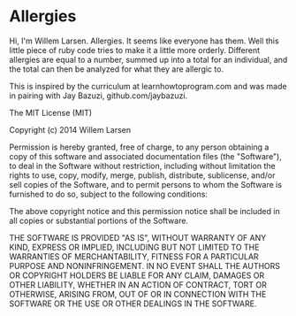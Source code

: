 # Allergies

Hi, I'm Willem Larsen. Allergies. It seems like everyone has them. Well this little piece of ruby code tries to make it a little more orderly. Different allergies are equal to a number, summed up into a total for an individual, and the total can then be analyzed for what they are allergic to.

This is inspired by the curriculum at learnhowtoprogram.com and was made in pairing with Jay Bazuzi, github.com/jaybazuzi.

The MIT License (MIT)

Copyright (c) 2014 Willem Larsen

Permission is hereby granted, free of charge, to any person obtaining a copy
of this software and associated documentation files (the "Software"), to deal
in the Software without restriction, including without limitation the rights
to use, copy, modify, merge, publish, distribute, sublicense, and/or sell
copies of the Software, and to permit persons to whom the Software is
furnished to do so, subject to the following conditions:

The above copyright notice and this permission notice shall be included in all
copies or substantial portions of the Software.

THE SOFTWARE IS PROVIDED "AS IS", WITHOUT WARRANTY OF ANY KIND, EXPRESS OR
IMPLIED, INCLUDING BUT NOT LIMITED TO THE WARRANTIES OF MERCHANTABILITY,
FITNESS FOR A PARTICULAR PURPOSE AND NONINFRINGEMENT. IN NO EVENT SHALL THE
AUTHORS OR COPYRIGHT HOLDERS BE LIABLE FOR ANY CLAIM, DAMAGES OR OTHER
LIABILITY, WHETHER IN AN ACTION OF CONTRACT, TORT OR OTHERWISE, ARISING FROM,
OUT OF OR IN CONNECTION WITH THE SOFTWARE OR THE USE OR OTHER DEALINGS IN THE
SOFTWARE.
